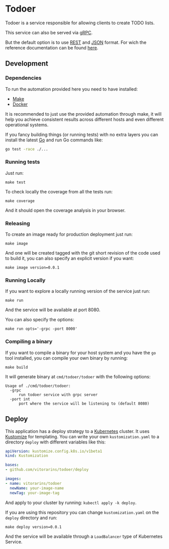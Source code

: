 # Todoer

Todoer is a service responsible for allowing clients to create TODO lists.

This service can also be served via [gRPC](https://grpc.io/).

But the default option is to use [REST](https://en.wikipedia.org/wiki/Representational_state_transfer) and [JSON](https://www.json.org/json-en.html) format.
For wich the reference documentation can be found [here](api.md).

## Development

### Dependencies

To run the automation provided here you need to have installed:

* [Make](https://www.gnu.org/software/make/)
* [Docker](https://docs.docker.com/get-docker/)

It is recommended to just use the provided automation through make,
it will help you achieve consistent results across different hosts
and even different operational systems.

If you fancy building things (or running tests) with no extra layers
you can install the latest [Go](https://golang.org/doc/install) and run
Go commands like:

```sh
go test -race ./...
```

### Running tests

Just run:

```
make test
```

To check locally the coverage from all the tests run:

```
make coverage
```

And it should open the coverage analysis in your browser.


### Releasing

To create an image ready for production deployment just run:

```
make image
```

And one will be created tagged with the git short revision of the
code used to build it, you can also specify an explicit version
if you want:

```
make image version=0.0.1
```

### Running Locally

If you want to explore a locally running version of the service just run:

```
make run
```

And the service will be available at port 8080.

You can also specify the options:

```
make run opts='-grpc -port 8000'
```

### Compiling a binary

If you want to compile a binary for your host system and you have the `go` tool
installed, you can compile your own binary by running:

```
make build
```

It will generate binary at `cmd/todoer/todoer` with the following options:

```
Usage of ./cmd/todoer/todoer:
  -grpc
      run todoer service with grpc server
  -port int
      port where the service will be listening to (default 8080)
```

## Deploy

This application has a deploy strategy to a [Kubernetes](https://kubernetes.io/) cluster.
It uses [Kustomize](https://kustomize.io/) for templating.
You can write your own `kustomization.yaml` to a directory `deploy` with different variables like this:

```yaml
apiVersion: kustomize.config.k8s.io/v1beta1
kind: Kustomization

bases:
- github.com/vitorarins/todoer/deploy

images:
- name: vitorarins/todoer
  newName: your-image-name
  newTag: your-image-tag
```

And apply to your cluster by running: `kubectl apply -k deploy`.

If you are using this repository you can change `kustomization.yaml` on the `deploy` directory and run:

```
make deploy version=0.0.1
```

And the service will be available through a `LoadBalancer` type of Kubernetes Service.
